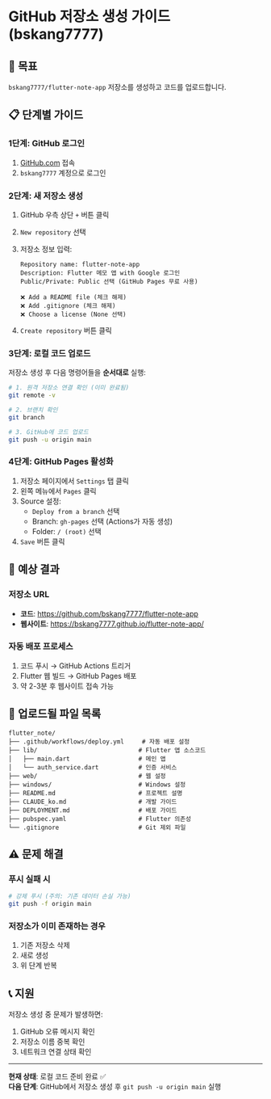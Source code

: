 # GitHub 저장소 생성 가이드 (bskang7777)

## 🎯 목표

`bskang7777/flutter-note-app` 저장소를 생성하고 코드를 업로드합니다.

## 📋 단계별 가이드

### 1단계: GitHub 로그인

1. [GitHub.com](https://github.com) 접속
2. `bskang7777` 계정으로 로그인

### 2단계: 새 저장소 생성

1. GitHub 우측 상단 `+` 버튼 클릭
2. `New repository` 선택
3. 저장소 정보 입력:

   ```
   Repository name: flutter-note-app
   Description: Flutter 메모 앱 with Google 로그인
   Public/Private: Public 선택 (GitHub Pages 무료 사용)

   ❌ Add a README file (체크 해제)
   ❌ Add .gitignore (체크 해제)
   ❌ Choose a license (None 선택)
   ```

4. `Create repository` 버튼 클릭

### 3단계: 로컬 코드 업로드

저장소 생성 후 다음 명령어들을 **순서대로** 실행:

```bash
# 1. 원격 저장소 연결 확인 (이미 완료됨)
git remote -v

# 2. 브랜치 확인
git branch

# 3. GitHub에 코드 업로드
git push -u origin main
```

### 4단계: GitHub Pages 활성화

1. 저장소 페이지에서 `Settings` 탭 클릭
2. 왼쪽 메뉴에서 `Pages` 클릭
3. Source 설정:
   - `Deploy from a branch` 선택
   - Branch: `gh-pages` 선택 (Actions가 자동 생성)
   - Folder: `/ (root)` 선택
4. `Save` 버튼 클릭

## 🚀 예상 결과

### 저장소 URL

- **코드**: https://github.com/bskang7777/flutter-note-app
- **웹사이트**: https://bskang7777.github.io/flutter-note-app/

### 자동 배포 프로세스

1. 코드 푸시 → GitHub Actions 트리거
2. Flutter 웹 빌드 → GitHub Pages 배포
3. 약 2-3분 후 웹사이트 접속 가능

## 📁 업로드될 파일 목록

```
flutter_note/
├── .github/workflows/deploy.yml     # 자동 배포 설정
├── lib/                            # Flutter 앱 소스코드
│   ├── main.dart                   # 메인 앱
│   └── auth_service.dart           # 인증 서비스
├── web/                            # 웹 설정
├── windows/                        # Windows 설정
├── README.md                       # 프로젝트 설명
├── CLAUDE_ko.md                    # 개발 가이드
├── DEPLOYMENT.md                   # 배포 가이드
├── pubspec.yaml                    # Flutter 의존성
└── .gitignore                      # Git 제외 파일
```

## ⚠️ 문제 해결

### 푸시 실패 시

```bash
# 강제 푸시 (주의: 기존 데이터 손실 가능)
git push -f origin main
```

### 저장소가 이미 존재하는 경우

1. 기존 저장소 삭제
2. 새로 생성
3. 위 단계 반복

## 📞 지원

저장소 생성 중 문제가 발생하면:

1. GitHub 오류 메시지 확인
2. 저장소 이름 중복 확인
3. 네트워크 연결 상태 확인

---

**현재 상태**: 로컬 코드 준비 완료 ✅  
**다음 단계**: GitHub에서 저장소 생성 후 `git push -u origin main` 실행
